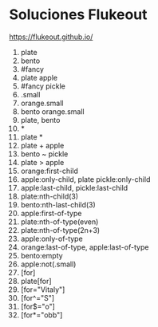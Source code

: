 # Soluciones Flukeout

https://flukeout.github.io/

1. plate
2. bento
3. #fancy
4. plate apple
5. #fancy pickle
6. .small
7. orange.small
8. bento orange.small
9. plate, bento
10. \*
11. plate *
12. plate + apple
13. bento ~ pickle
14. plate > apple
15. orange:first-child
16. apple:only-child, plate pickle:only-child
17. apple:last-child, pickle:last-child
18. plate:nth-child(3)
19. bento:nth-last-child(3)
20. apple:first-of-type
21. plate:nth-of-type(even)
22. plate:nth-of-type(2n+3)
23. apple:only-of-type
24. orange:last-of-type, apple:last-of-type
25. bento:empty
26. apple:not(.small)
27. [for]
28. plate[for]
29. [for="Vitaly"]
30. [for^="S"]
31. [for$="o"]
32. [for*="obb"]